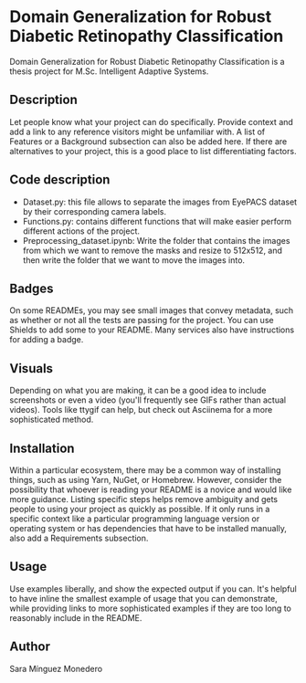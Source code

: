 # Domain Generalization for Robust Diabetic Retinopathy Classification
Domain Generalization for Robust Diabetic Retinopathy Classification is a thesis project for M.Sc. Intelligent Adaptive Systems.

## Description
Let people know what your project can do specifically. Provide context and add a link to any reference visitors might be unfamiliar with. A list of Features or a Background subsection can also be added here. If there are alternatives to your project, this is a good place to list differentiating factors.

## Code description

- Dataset.py: this file allows to separate the images from EyePACS dataset by their corresponding camera labels.
- Functions.py: contains different functions that will make easier perform different actions of the project. 
- Preprocessing_dataset.ipynb: Write the folder that contains the images from which we want to remove the masks and resize to 512x512, and then write the folder that we want to move the images into.

## Badges
On some READMEs, you may see small images that convey metadata, such as whether or not all the tests are passing for the project. You can use Shields to add some to your README. Many services also have instructions for adding a badge.

## Visuals
Depending on what you are making, it can be a good idea to include screenshots or even a video (you'll frequently see GIFs rather than actual videos). Tools like ttygif can help, but check out Asciinema for a more sophisticated method.

## Installation
Within a particular ecosystem, there may be a common way of installing things, such as using Yarn, NuGet, or Homebrew. However, consider the possibility that whoever is reading your README is a novice and would like more guidance. Listing specific steps helps remove ambiguity and gets people to using your project as quickly as possible. If it only runs in a specific context like a particular programming language version or operating system or has dependencies that have to be installed manually, also add a Requirements subsection.

## Usage
Use examples liberally, and show the expected output if you can. It's helpful to have inline the smallest example of usage that you can demonstrate, while providing links to more sophisticated examples if they are too long to reasonably include in the README.

## Author
Sara Mínguez Monedero
